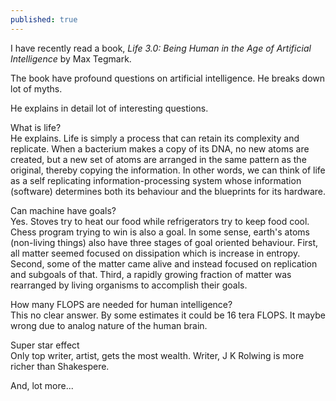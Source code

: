 ```yaml
---
published: true
---
```

I have recently read a book, _Life 3.0: Being Human in the Age of Artificial Intelligence_ by Max Tegmark.

The book have profound questions on artificial intelligence. He breaks down lot of myths. 

He explains in detail lot of interesting questions.

What is life?  
He explains. Life is simply a process that can retain its complexity and replicate. When a bacterium makes a copy of its DNA, no new atoms are created, but a new set of atoms are arranged in the same pattern as the original, thereby copying the information. In other words, we can think of life as a self replicating information-processing system whose information (software) determines both its behaviour and the blueprints for its hardware.

Can machine have goals?  
Yes. Stoves try to heat our food while refrigerators try to keep food cool. Chess program trying to win is also a goal. In some sense, earth's atoms (non-living things) also have three stages of goal oriented behaviour. First, all matter seemed focused on dissipation which is increase in entropy. Second, some of the matter came alive and instead focused on replication and subgoals of that. Third, a rapidly growing fraction of matter was rearranged by living organisms to accomplish their goals.

How many FLOPS are needed for human intelligence?  
This no clear answer. By some estimates it could be 16 tera FLOPS. It maybe wrong due to analog nature 
of the human brain.

Super star effect  
Only top writer, artist, gets the most wealth. Writer, J K Rolwing is more richer than Shakespere.

And, lot more...
